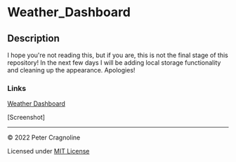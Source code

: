 # Weather_Dashboard

## Description

I hope you're not reading this, but if you are, this is not the final stage of this repository! In the next few days I will be adding local storage functionality and cleaning up the appearance. Apologies!

### Links

[Weather Dashboard](https://pcragnol.github.io/Weather_Dashboard/)

[Screenshot]

---
© 2022 Peter Cragnoline

Licensed under [MIT License](LICENSE)
